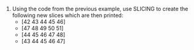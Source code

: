 1. Using the code from the previous example, use SLICING to create the following new slices
 which are then printed:
    - [42 43 44 45 46]
    - [47 48 49 50 51]
    - [44 45 46 47 48]
    - [43 44 45 46 47]